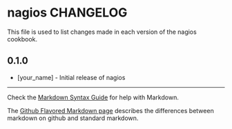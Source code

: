nagios CHANGELOG
================

This file is used to list changes made in each version of the nagios cookbook.

0.1.0
-----
- [your_name] - Initial release of nagios

- - -
Check the [Markdown Syntax Guide](http://daringfireball.net/projects/markdown/syntax) for help with Markdown.

The [Github Flavored Markdown page](http://github.github.com/github-flavored-markdown/) describes the differences between markdown on github and standard markdown.

